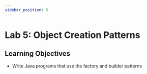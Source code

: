```yaml
---
sidebar_position: 5
---
```


# Lab 5: Object Creation Patterns

## Learning Objectives

- Write Java programs that use the factory and builder patterns